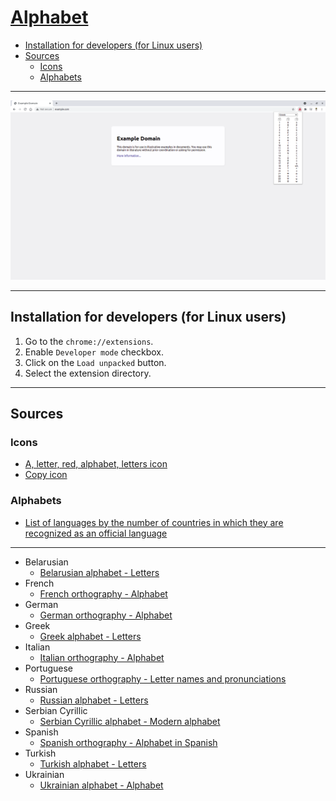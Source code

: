 # [Alphabet](https://chrome.google.com/webstore/detail/bhpjlplbnifhpolicjigaghdchamocee)

- [Installation for developers (for Linux users)](#installation-for-developers-for-linux-users)
- [Sources](#sources)
  - [Icons](#icons)
  - [Alphabets](#alphabets)

---

![Alphabet - Example](img/screenshots/originals/example.png)

---

## Installation for developers (for Linux users)

1. Go to the `chrome://extensions`.
2. Enable `Developer mode` checkbox.
3. Click on the `Load unpacked` button.
4. Select the extension directory.

---

## Sources

### Icons

- [A, letter, red, alphabet, letters icon](https://iconfinder.com/icons/1553029/a_alphabet_letter_letters_red_icon)
- [Copy icon](https://iconfinder.com/icons/172587/copy_icon)

### Alphabets

- [List of languages by the number of countries in which they are recognized as an official language](https://en.wikipedia.org/wiki/List_of_languages_by_the_number_of_countries_in_which_they_are_recognized_as_an_official_language)

---

- Belarusian
  - [Belarusian alphabet - Letters](https://en.wikipedia.org/wiki/Belarusian_alphabet#Letters)
- French
  - [French orthography - Alphabet](https://en.wikipedia.org/wiki/French_orthography#Alphabet)
- German
  - [German orthography - Alphabet](https://en.wikipedia.org/wiki/German_orthography#Alphabet)
- Greek
  - [Greek alphabet - Letters](https://en.wikipedia.org/wiki/Greek_alphabet#Letters)
- Italian
  - [Italian orthography - Alphabet](https://en.wikipedia.org/wiki/Italian_orthography#Alphabet)
- Portuguese
  - [Portuguese orthography - Letter names and pronunciations](https://en.wikipedia.org/wiki/Portuguese_orthography#Letter_names_and_pronunciations)
- Russian
  - [Russian alphabet - Letters](https://en.wikipedia.org/wiki/Russian_alphabet#Letters)
- Serbian Cyrillic
  - [Serbian Cyrillic alphabet - Modern alphabet](https://en.wikipedia.org/wiki/Serbian_Cyrillic_alphabet#Modern_alphabet)
- Spanish
  - [Spanish orthography - Alphabet in Spanish](https://en.wikipedia.org/wiki/Spanish_orthography#Alphabet_in_Spanish)
- Turkish
  - [Turkish alphabet - Letters](https://en.wikipedia.org/wiki/Turkish_alphabet#Letters)
- Ukrainian
  - [Ukrainian alphabet - Alphabet](https://en.wikipedia.org/wiki/Ukrainian_alphabet#Alphabet)
